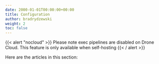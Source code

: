 ```yaml
---
date: 2000-01-01T00:00:00+00:00
title: Configuration
author: bradrydzewski
weight: 2
toc: false
---
```


{{< alert "nocloud" >}}
Please note exec pipelines are disabled on Drone Cloud. This feature is only available when self-hosting
{{< / alert >}}

Here are the articles in this section: